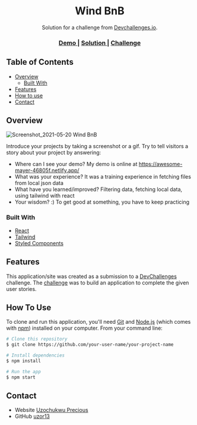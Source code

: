 <!-- Please update value in the {}  -->

<h1 align="center">Wind BnB</h1>

<div align="center">
   Solution for a challenge from  <a href="http://devchallenges.io" target="_blank">Devchallenges.io</a>.
</div>

<div align="center">
  <h3>
    <a href="https://https://awesome-mayer-46805f.netlify.app/">
      Demo
    </a>
    <span> | </span>
    <a href="https://https://github.com/Uzor13/wind-bnb/">
      Solution
    </a>
    <span> | </span>
    <a href="https://devchallenges.io/challenges/3JFYedSOZqAxYuOCNmYD">
      Challenge
    </a>
  </h3>
</div>

<!-- TABLE OF CONTENTS -->

## Table of Contents

- [Overview](#overview)
  - [Built With](#built-with)
- [Features](#features)
- [How to use](#how-to-use)
- [Contact](#contact)

<!-- OVERVIEW -->

## Overview

![Screenshot_2021-05-20 Wind BnB](https://user-images.githubusercontent.com/40992425/118973565-b8ea4e80-b969-11eb-8ca6-6232ad771f8e.png)


Introduce your projects by taking a screenshot or a gif. Try to tell visitors a story about your project by answering:

- Where can I see your demo? My demo is online at https://awesome-mayer-46805f.netlify.app/
- What was your experience? It was a training experience in fetching files from local json data
- What have you learned/improved? Filtering data, fetching local data, using tailwind with react
- Your wisdom? :) To get good at something, you have to keep practicing

### Built With

<!-- This section should list any major frameworks that you built your project using. Here are a few examples.-->

- [React](https://reactjs.org/)
- [Tailwind](https://tailwindcss.com/)
- [Styled Components](https://styled-components.com/)

## Features

<!-- List the features of your application or follow the template. Don't share the figma file here :) -->

This application/site was created as a submission to a [DevChallenges](https://devchallenges.io/challenges) challenge. The [challenge](https://devchallenges.io/challenges/3JFYedSOZqAxYuOCNmYD) was to build an application to complete the given user stories.

## How To Use

<!-- Example: -->

To clone and run this application, you'll need [Git](https://git-scm.com) and [Node.js](https://nodejs.org/en/download/) (which comes with [npm](http://npmjs.com)) installed on your computer. From your command line:

```bash
# Clone this repository
$ git clone https://github.com/your-user-name/your-project-name

# Install dependencies
$ npm install

# Run the app
$ npm start
```


## Contact

- Website [Uzochukwu Precious](https://uzor13.github.io)
- GitHub [uzor13](https://github.com/uzor13)

